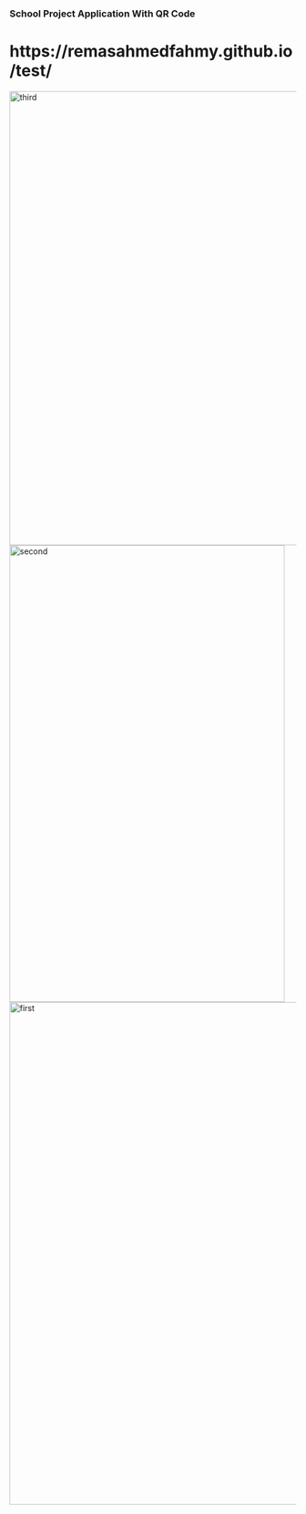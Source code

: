 <h3>School Project Application With QR Code</h3>
<h1>https://remasahmedfahmy.github.io/test/</h1>

<img width="590" height="796" alt="third" src="https://github.com/user-attachments/assets/c8080ef5-623d-4146-9f01-35c5ae4efe27" />
<img width="483" height="801" alt="second" src="https://github.com/user-attachments/assets/ffee5fbe-c710-4385-897b-30de68f19dce" />
<img width="1900" height="881" alt="first" src="https://github.com/user-attachments/assets/23893c4e-c87f-41c2-a799-36537541c30c" />
